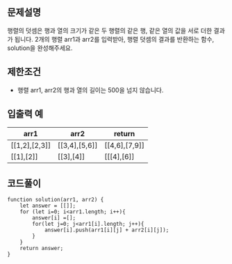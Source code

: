 ## 문제설명
행렬의 덧셈은 행과 열의 크기가 같은 두 행렬의 같은 행, 같은 열의 값을 서로 더한 결과가 됩니다. 2개의 행렬 arr1과 arr2를 입력받아, 행렬 덧셈의 결과를 반환하는 함수, solution을 완성해주세요.

## 제한조건
* 행렬 arr1, arr2의 행과 열의 길이는 500을 넘지 않습니다.


## 입출력 예
|arr1|arr2|return|
|---|---|---|
|[[1,2],[2,3]]|[[3,4],[5,6]]|[[4,6],[7,9]]|
|[[1],[2]]|[[3],[4]]|[[[4],[6]]|


## 코드풀이
```
function solution(arr1, arr2) {
    let answer = [[]];
    for (let i=0; i<arr1.length; i++){
        answer[i] =[];
        for(let j=0; j<arr1[i].length; j++){
            answer[i].push(arr1[i][j] + arr2[i][j]);
        }
    }
    return answer;
}
```

